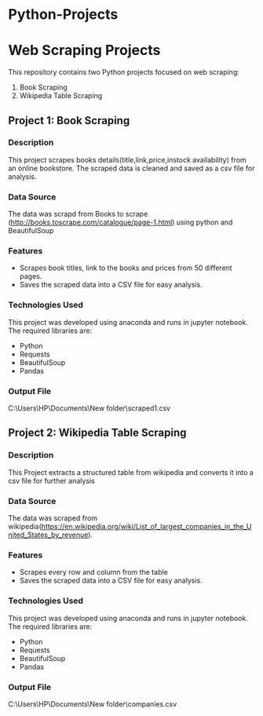 # Python-Projects

# Web Scraping Projects  

This repository contains two Python projects focused on web scraping:  

1. Book Scraping 
2. Wikipedia Table Scraping 

## Project 1: Book Scraping  

### Description 
This project scrapes books details(title,link,price,instock availability) from an online bookstore. The scraped data is cleaned and saved as a csv file for analysis.

### Data Source
The data was scrapd from Books to scrape (http://books.toscrape.com/catalogue/page-1.html) using python and BeautifulSoup

### Features  
- Scrapes book titles, link to the books and prices from 50 different pages.  
- Saves the scraped data into a CSV file for easy analysis.  

### Technologies Used
This project was developed using anaconda and runs in jupyter notebook. The required libraries are:
- Python
- Requests
- BeautifulSoup
- Pandas  

### Output File
C:\Users\HP\Documents\New folder\scraped1.csv

## Project 2: Wikipedia Table Scraping

### Description 
This Project extracts a structured table from wikipedia and converts it into a csv file for further analysis

### Data Source
The data was scraped from wikipedia(https://en.wikipedia.org/wiki/List_of_largest_companies_in_the_United_States_by_revenue).

### Features  
- Scrapes every row and column from the table  
- Saves the scraped data into a CSV file for easy analysis.


### Technologies Used
This project was developed using anaconda and runs in jupyter notebook. The required libraries are:
- Python
- Requests
- BeautifulSoup
- Pandas


### Output File

C:\Users\HP\Documents\New folder\companies.csv
